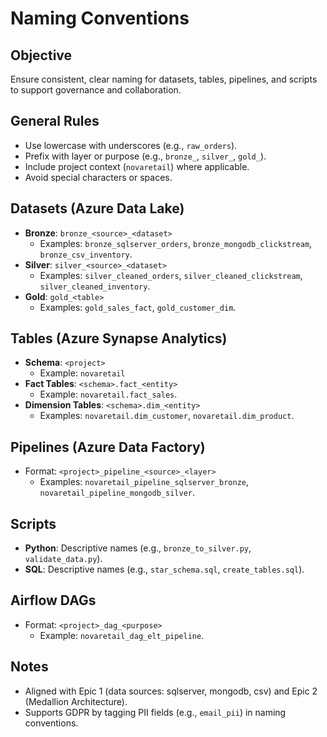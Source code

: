 # Naming Conventions
## Objective
Ensure consistent, clear naming for datasets, tables, pipelines, and scripts to support governance and collaboration.

## General Rules
- Use lowercase with underscores (e.g., `raw_orders`).
- Prefix with layer or purpose (e.g., `bronze_`, `silver_`, `gold_`).
- Include project context (`novaretail`) where applicable.
- Avoid special characters or spaces.

## Datasets (Azure Data Lake)
- **Bronze**: `bronze_<source>_<dataset>`
  - Examples: `bronze_sqlserver_orders`, `bronze_mongodb_clickstream`, `bronze_csv_inventory`.
- **Silver**: `silver_<source>_<dataset>`
  - Examples: `silver_cleaned_orders`, `silver_cleaned_clickstream`, `silver_cleaned_inventory`.
- **Gold**: `gold_<table>`
  - Examples: `gold_sales_fact`, `gold_customer_dim`.

## Tables (Azure Synapse Analytics)
- **Schema**:  `<project>`
    - Example: `novaretail`
- **Fact Tables**: `<schema>.fact_<entity>`
  - Example: `novaretail.fact_sales`.
- **Dimension Tables**: `<schema>.dim_<entity>`
  - Examples: `novaretail.dim_customer`, `novaretail.dim_product`.

## Pipelines (Azure Data Factory)
- Format: `<project>_pipeline_<source>_<layer>`
  - Examples: `novaretail_pipeline_sqlserver_bronze`, `novaretail_pipeline_mongodb_silver`.

## Scripts
- **Python**: Descriptive names (e.g., `bronze_to_silver.py`, `validate_data.py`).
- **SQL**: Descriptive names (e.g., `star_schema.sql`, `create_tables.sql`).

## Airflow DAGs
- Format: `<project>_dag_<purpose>`
  - Example: `novaretail_dag_elt_pipeline`.

## Notes
- Aligned with Epic 1 (data sources: sqlserver, mongodb, csv) and Epic 2 (Medallion Architecture).
- Supports GDPR by tagging PII fields (e.g., `email_pii`) in naming conventions.
